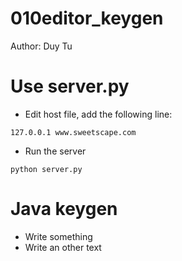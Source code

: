 # 010editor_keygen

Author: Duy Tu

# Use server.py
- Edit host file, add the following line:

```
127.0.0.1 www.sweetscape.com
```

- Run the server

```shell
python server.py
```

# Java keygen
- Write something
- Write an other text